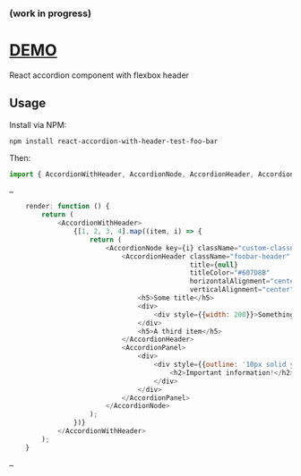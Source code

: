### (work in progress)

# [DEMO](https://jforaker.github.io/react-accordion-with-header/dist)

React accordion component with flexbox header 

## Usage

Install via NPM:

```
npm install react-accordion-with-header-test-foo-bar
```

Then:

```javascript
import { AccordionWithHeader, AccordionNode, AccordionHeader, AccordionPanel } from 'react-accordion-with-header-test-foo-bar';

…

	render: function () {
		return (
			<AccordionWithHeader>
				{[1, 2, 3, 4].map((item, i) => {
					return (
						<AccordionNode key={i} className="custom-classname">
							<AccordionHeader className="foobar-header"
											 title={null}
											 titleColor="#607D8B"
											 horizontalAlignment="centerSpaceAround"
											 verticalAlignment="center">
								<h5>Some title</h5>
								<div>
									<div style={{width: 200}}>Something else</div>
								</div>
								<h5>A third item</h5>
							</AccordionHeader>
							<AccordionPanel>
								<div>
									<div style={{outline: '10px solid yellow', height: 75, textAlign: 'center'}}>
										<h2>Important information!</h2>
									</div>
								</div>
							</AccordionPanel>
						</AccordionNode>
					);
				})}
			</AccordionWithHeader>
		);
	}

…

```
